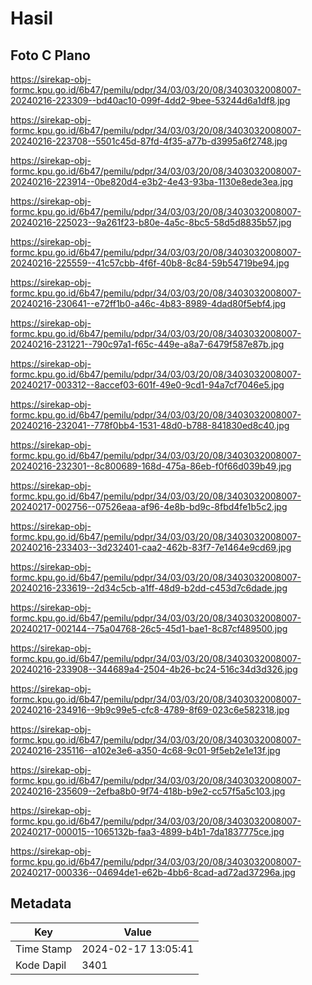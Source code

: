 # Hasil

## Foto C Plano

https://sirekap-obj-formc.kpu.go.id/6b47/pemilu/pdpr/34/03/03/20/08/3403032008007-20240216-223309--bd40ac10-099f-4dd2-9bee-53244d6a1df8.jpg

https://sirekap-obj-formc.kpu.go.id/6b47/pemilu/pdpr/34/03/03/20/08/3403032008007-20240216-223708--5501c45d-87fd-4f35-a77b-d3995a6f2748.jpg

https://sirekap-obj-formc.kpu.go.id/6b47/pemilu/pdpr/34/03/03/20/08/3403032008007-20240216-223914--0be820d4-e3b2-4e43-93ba-1130e8ede3ea.jpg

https://sirekap-obj-formc.kpu.go.id/6b47/pemilu/pdpr/34/03/03/20/08/3403032008007-20240216-225023--9a261f23-b80e-4a5c-8bc5-58d5d8835b57.jpg

https://sirekap-obj-formc.kpu.go.id/6b47/pemilu/pdpr/34/03/03/20/08/3403032008007-20240216-225559--41c57cbb-4f6f-40b8-8c84-59b54719be94.jpg

https://sirekap-obj-formc.kpu.go.id/6b47/pemilu/pdpr/34/03/03/20/08/3403032008007-20240216-230641--e72ff1b0-a46c-4b83-8989-4dad80f5ebf4.jpg

https://sirekap-obj-formc.kpu.go.id/6b47/pemilu/pdpr/34/03/03/20/08/3403032008007-20240216-231221--790c97a1-f65c-449e-a8a7-6479f587e87b.jpg

https://sirekap-obj-formc.kpu.go.id/6b47/pemilu/pdpr/34/03/03/20/08/3403032008007-20240217-003312--8accef03-601f-49e0-9cd1-94a7cf7046e5.jpg

https://sirekap-obj-formc.kpu.go.id/6b47/pemilu/pdpr/34/03/03/20/08/3403032008007-20240216-232041--778f0bb4-1531-48d0-b788-841830ed8c40.jpg

https://sirekap-obj-formc.kpu.go.id/6b47/pemilu/pdpr/34/03/03/20/08/3403032008007-20240216-232301--8c800689-168d-475a-86eb-f0f66d039b49.jpg

https://sirekap-obj-formc.kpu.go.id/6b47/pemilu/pdpr/34/03/03/20/08/3403032008007-20240217-002756--07526eaa-af96-4e8b-bd9c-8fbd4fe1b5c2.jpg

https://sirekap-obj-formc.kpu.go.id/6b47/pemilu/pdpr/34/03/03/20/08/3403032008007-20240216-233403--3d232401-caa2-462b-83f7-7e1464e9cd69.jpg

https://sirekap-obj-formc.kpu.go.id/6b47/pemilu/pdpr/34/03/03/20/08/3403032008007-20240216-233619--2d34c5cb-a1ff-48d9-b2dd-c453d7c6dade.jpg

https://sirekap-obj-formc.kpu.go.id/6b47/pemilu/pdpr/34/03/03/20/08/3403032008007-20240217-002144--75a04768-26c5-45d1-bae1-8c87cf489500.jpg

https://sirekap-obj-formc.kpu.go.id/6b47/pemilu/pdpr/34/03/03/20/08/3403032008007-20240216-233908--344689a4-2504-4b26-bc24-516c34d3d326.jpg

https://sirekap-obj-formc.kpu.go.id/6b47/pemilu/pdpr/34/03/03/20/08/3403032008007-20240216-234916--9b9c99e5-cfc8-4789-8f69-023c6e582318.jpg

https://sirekap-obj-formc.kpu.go.id/6b47/pemilu/pdpr/34/03/03/20/08/3403032008007-20240216-235116--a102e3e6-a350-4c68-9c01-9f5eb2e1e13f.jpg

https://sirekap-obj-formc.kpu.go.id/6b47/pemilu/pdpr/34/03/03/20/08/3403032008007-20240216-235609--2efba8b0-9f74-418b-b9e2-cc57f5a5c103.jpg

https://sirekap-obj-formc.kpu.go.id/6b47/pemilu/pdpr/34/03/03/20/08/3403032008007-20240217-000015--1065132b-faa3-4899-b4b1-7da1837775ce.jpg

https://sirekap-obj-formc.kpu.go.id/6b47/pemilu/pdpr/34/03/03/20/08/3403032008007-20240217-000336--04694de1-e62b-4bb6-8cad-ad72ad37296a.jpg


## Metadata

| Key        | Value               |
| ---------- | ------------------- |
| Time Stamp | 2024-02-17 13:05:41 |
| Kode Dapil | 3401                |




